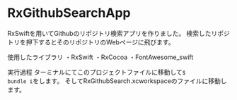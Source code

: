 # RxGithubSearchApp
RxSwiftを用いてGithubのリポジトリ検索アプリを作りました。
検索したリポジトリを押下するとそのリポジトリのWebページに飛びます。

使用したライブラリ
 ・RxSwift
 ・RxCocoa
 ・FontAwesome_swift
 
 実行過程
 ターミナルにてこのプロジェクトファイルに移動して<code>$ bundle i</code>をします。
 そしてRxGithubSearch.xcworkspaceのファイルに移動します。
